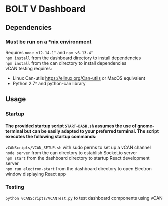 # BOLT V Dashboard

## Dependencies
### Must be run on a *nix environment
Requires `node v12.14.1^` and `npm v6.13.4^`\
`npm install` from the dashboard directory to install dependencies\
`npm install` from the can directory to install dependencies\
vCAN testing requires:
  - Linux Can-utils https://elinux.org/Can-utils or MacOS equivalent
  - Python 2.7^ and python-can library

## Usage
### Startup
#### The provided startup script `START-DASH.sh` assumes the use of gnome-terminal but can be easily adapted to your preferred terminal. The script executes the following startup commands:
`vCANScripts/VCAN_SETUP.sh` with sudo perms to set up a vCAN channel\
`node server` from the can directory to establish Socket.io server\
`npm start` from the dashboard directory to startup React development server\
`npm run electron-start` from the dashboard directory to open Electron window displaying React app
### Testing
`python vCANScripts/VCANTest.py` to test dashboard components using vCAN
